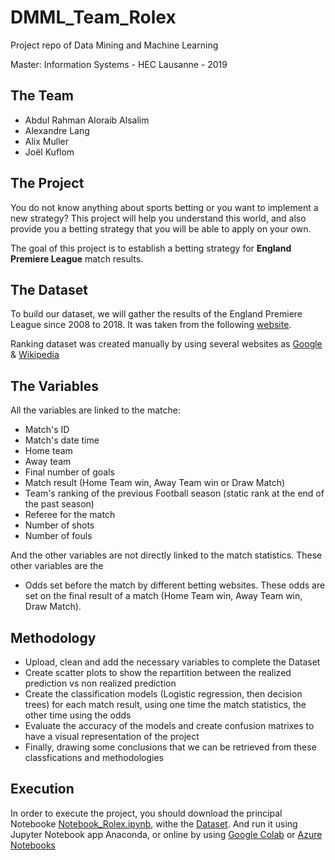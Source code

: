 # DMML_Team_Rolex

Project repo of Data Mining and Machine Learning

Master: Information Systems - HEC Lausanne - 2019

## The Team
* Abdul Rahman Aloraib Alsalim
* Alexandre Lang
* Alix Muller
* Joël Kuflom

## The Project
You do not know anything about sports betting or you want to implement a new strategy? This project will help you understand this world, and also provide you a betting strategy that you will be able to apply on your own.

The goal of this project is to establish a betting strategy for **England Premiere League** match results.

## The Dataset
To build our dataset, we will gather the results of the England Premiere League since 2008 to 2018. It was taken from the following [website](http://www.football-data.co.uk/englandm.php).

Ranking dataset was created manually by using several websites as [Google](https://www.google.com) & [Wikipedia](https://www.wikipedia.org)

## The Variables
All the variables are linked to the matche: 
* Match's ID
* Match's date time
* Home team
* Away team
* Final number of goals
* Match result (Home Team win, Away Team win or Draw Match)
* Team's ranking of the previous Football season (static rank at the end of the past season)
* Referee for the match
* Number of shots
* Number of fouls

And the other variables are not directly linked to the match statistics.
These other variables are the
* Odds set before the match by different betting websites. These odds are set on the final result of a match (Home Team win, Away Team win, Draw Match).

## Methodology
* Upload, clean and add the necessary variables to complete the Dataset
* Create scatter plots to show the repartition between the realized prediction vs non realized prediction
* Create the classification models (Logistic regression, then decision trees) for each match result, using one time the match statistics, the other time using the odds
* Evaluate the accuracy of the models and create confusion matrixes to have a visual representation of the project
* Finally, drawing some conclusions that we can be retrieved from these classfications and methodologies

## Execution
In order to execute the project, you should download the principal Notebooke [Notebook_Rolex.ipynb](https://github.com/abdul232/DMML_Team_Rolex/blob/master/code/Notebook_Rolex.ipynb), withe the [Dataset](https://raw.githubusercontent.com/abdul232/DMML_Team_Rolex/master/data/England_2008_2018_Premiere_League_Final.csv).
And run it using Jupyter Notebook app Anaconda, or online by using [Google Colab](https://colab.research.google.com/notebooks/welcome.ipynb#recent=true) or [Azure Notebooks](https://notebooks.azure.com)
